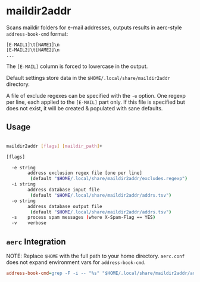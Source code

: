 # maildir2addr

Scans maildir folders for e-mail addresses, outputs results in aerc-style `address-book-cmd` format:

```
[E-MAIL1]\t[NAME1]\n
[E-MAIL2]\t[NAME2]\n
...
```
   
The `[E-MAIL]` column is forced to lowercase in the output.

Default settings store data in the `$HOME/.local/share/maildir2addr` directory.

A file of exclude regexes can be specified with the `-e` option.
One regexp per line, each applied to the `[E-MAIL]` part only.
If this file is specified but does not exist, it will be created & populated with sane defaults.

## Usage

```sh

maildir2addr [flags] [maildir_path]+

[flags]

  -e string
        address exclusion regex file [one per line]
         (default "$HOME/.local/share/maildir2addr/excludes.regexp")
  -i string
        address database input file
         (default "$HOME/.local/share/maildir2addr/addrs.tsv")
  -o string
        address database output file
         (default "$HOME/.local/share/maildir2addr/addrs.tsv")
  -s    process spam messages (where X-Spam-Flag == YES)
  -v    verbose

```

## `aerc` Integration

NOTE: Replace `$HOME` with the full path to your home directory.  `aerc.conf` does not expand environment vars for `address-book-cmd`.

```ini
address-book-cmd=grep -F -i -- "%s" "$HOME/.local/share/maildir2addr/addrs.tsv"
```
